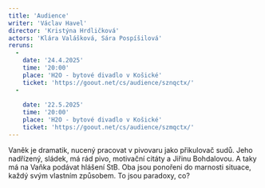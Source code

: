```yaml
---
title: 'Audience'
writer: 'Václav Havel'
director: 'Kristýna Hrdličková'
actors: 'Klára Valášková, Sára Pospíšilová'
reruns:
  -
    date: '24.4.2025'
    time: '20:00'
    place: 'H2O - bytové divadlo v Košické'
    ticket: 'https://goout.net/cs/audience/sznqctx/'
  -  
    
    date: '22.5.2025'
    time: '20:00'
    place: 'H2O - bytové divadlo v Košické'
    ticket: 'https://goout.net/cs/audience/szmqctx/'    
---
```

Vaněk je dramatik, nucený pracovat v pivovaru jako přikulovač sudů. Jeho nadřízený, sládek, má rád pivo, motivační citáty a Jiřinu Bohdalovou. A taky má na Vaňka podávat hlášení StB. Oba jsou ponořeni do marnosti situace, každý svým vlastním způsobem. To jsou paradoxy, co?
